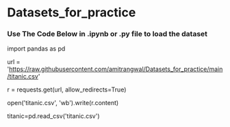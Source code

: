 # Datasets_for_practice

### Use The Code Below in .ipynb or .py file to load the dataset


import pandas as pd

url = 'https://raw.githubusercontent.com/amitrangwal/Datasets_for_practice/main/titanic.csv'

r = requests.get(url, allow_redirects=True)

open('titanic.csv', 'wb').write(r.content)

titanic=pd.read_csv('titanic.csv')
